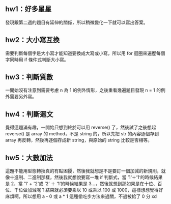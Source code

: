 ## hw1：好多星星
發現跟第二週的題目有延伸的關係，所以稍微變化一下就可以寫出答案。

## hw2：大小寫互換
需要判斷每個字是大小寫才能知道要換成大寫或小寫，所以用 for 迴圈來遍歷每個字同時用 if 條件式判斷大小寫。

## hw3：判斷質數
一開始沒有注意到需要考慮 n 為 1 的例外情形，之後重看幾遍題目發現 n = 1 的例外需要另外寫。

## hw4：判斷迴文
覺得這題滿有趣，一開始只想到終於可以用 reverse() 了，然後試了之後想起 reverse() 是 array 的 method，不是 string 的，所以先把 str 的內容逐個存到 array 再反轉，然後再逐個存成新 string，與原始的 string 比較是否相等。

## hw5：大數加法
這題不能用型態轉換真的有點困擾，然後我就想是不是要訂一個加減的新規則，就像十進制、二進制那樣，然後我就想說要寫一堆 if 判斷式，當 ’1‘＋’1‘的時候結果是 2，當 ’1‘ + '2'或 ’2’ ＋ ‘1’的時候結果是 3...，然後就想到那如果是在十位、百位、千位做加減呢？結果就必須要乘以 10 或乘以 100 或 1000，這樣想想覺得好麻煩啊，所以想用 a - 0 或 a * 1 這種偷吃步方法來過關，不過被給了 0 分 xd 